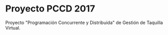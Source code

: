 # Proyecto PCCD 2017

Proyecto "Programación Concurrente y Distribuida" de Gestión de Taquilla Virtual.
